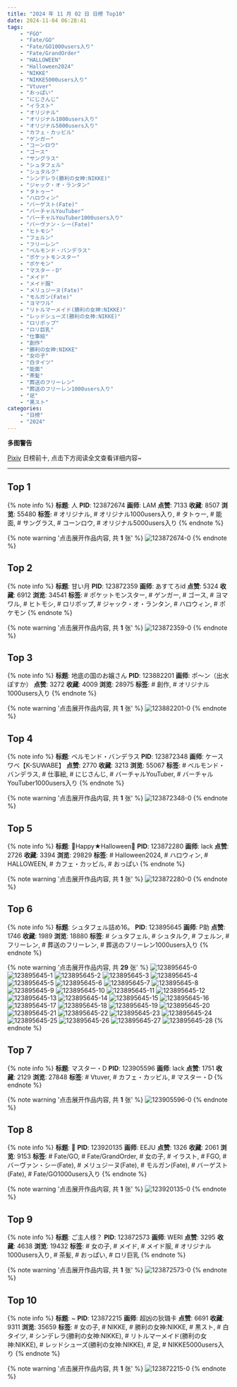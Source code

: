 ```yaml
---
title: "2024 年 11 月 02 日 日榜 Top10"
date: 2024-11-04 06:28:41
tags:
    - "FGO"
    - "Fate/GO"
    - "Fate/GO1000users入り"
    - "Fate/GrandOrder"
    - "HALLOWEEN"
    - "Halloween2024"
    - "NIKKE"
    - "NIKKE5000users入り"
    - "Vtuver"
    - "おっぱい"
    - "にじさんじ"
    - "イラスト"
    - "オリジナル"
    - "オリジナル1000users入り"
    - "オリジナル5000users入り"
    - "カフェ・カッビル"
    - "ゲンガー"
    - "コーンロウ"
    - "ゴース"
    - "サングラス"
    - "シュタフェル"
    - "シュタルク"
    - "シンデレラ(勝利の女神:NIKKE)"
    - "ジャック・オ・ランタン"
    - "タトゥー"
    - "ハロウィン"
    - "バーゲスト(Fate)"
    - "バーチャルYouTuber"
    - "バーチャルYouTuber1000users入り"
    - "バーヴァン・シー(Fate)"
    - "ヒトモシ"
    - "フェルン"
    - "フリーレン"
    - "ベルモンド・バンデラス"
    - "ポケットモンスター"
    - "ポケモン"
    - "マスター・D"
    - "メイド"
    - "メイド服"
    - "メリュジーヌ(Fate)"
    - "モルガン(Fate)"
    - "ヨマワル"
    - "リトルマーメイド(勝利の女神:NIKKE)"
    - "レッドシューズ(勝利の女神:NIKKE)"
    - "ロリポップ"
    - "ロリ巨乳"
    - "仕事絵"
    - "創作"
    - "勝利の女神:NIKKE"
    - "女の子"
    - "白タイツ"
    - "能面"
    - "茶髪"
    - "葬送のフリーレン"
    - "葬送のフリーレン1000users入り"
    - "足"
    - "黒スト"
categories:
    - "日榜"
    - "2024"
---
```


<i class="fa fa-triangle-exclamation"></i>**多图警告**<i class="fa fa-triangle-exclamation"></i>

[Pixiv](https://www.pixiv.net/) 日榜前十, 点击下方阅读全文查看详细内容~

<!-- more -->

---

## Top 1

{% note info %}
**标题**: 人
**PID**: 123872674 **画师**: LAM
**点赞**: 7133 **收藏**: 8507 **浏览**: 55480
**标签**: # オリジナル, # オリジナル1000users入り, # タトゥー, # 能面, # サングラス, # コーンロウ, # オリジナル5000users入り
{% endnote %}

{% note warning '点击展开作品内容, 共 **1** 张' %}
![123872674-0](https://i.pixiv.re/img-original/img/2024/11/01/00/03/06/123872674_p0.jpg)
{% endnote %}

## Top 2

{% note info %}
**标题**: 甘い月
**PID**: 123872359 **画师**: あすてろid
**点赞**: 5324 **收藏**: 6912 **浏览**: 34541
**标签**: # ポケットモンスター, # ゲンガー, # ゴース, # ヨマワル, # ヒトモシ, # ロリポップ, # ジャック・オ・ランタン, # ハロウィン, # ポケモン
{% endnote %}

{% note warning '点击展开作品内容, 共 **1** 张' %}
![123872359-0](https://i.pixiv.re/img-original/img/2024/11/01/00/00/53/123872359_p0.png)
{% endnote %}

## Top 3

{% note info %}
**标题**: 地底の国のお嬢さん
**PID**: 123882201 **画师**: ポ～ン（出水ぽすか）
**点赞**: 3272 **收藏**: 4009 **浏览**: 28975
**标签**: # 創作, # オリジナル1000users入り
{% endnote %}

{% note warning '点击展开作品内容, 共 **1** 张' %}
![123882201-0](https://i.pixiv.re/img-original/img/2024/11/01/07/30/04/123882201_p0.jpg)
{% endnote %}

## Top 4

{% note info %}
**标题**: ベルモンド・バンデラス
**PID**: 123872348 **画师**: ケースワベ【K-SUWABE】
**点赞**: 2770 **收藏**: 3213 **浏览**: 55067
**标签**: # ベルモンド・バンデラス, # 仕事絵, # にじさんじ, # バーチャルYouTuber, # バーチャルYouTuber1000users入り
{% endnote %}

{% note warning '点击展开作品内容, 共 **1** 张' %}
![123872348-0](https://i.pixiv.re/img-original/img/2024/11/01/00/00/50/123872348_p0.jpg)
{% endnote %}

## Top 5

{% note info %}
**标题**: 🎃Happy★Halloween🎃
**PID**: 123872280 **画师**: lack
**点赞**: 2726 **收藏**: 3394 **浏览**: 29829
**标签**: # Halloween2024, # ハロウィン, # HALLOWEEN, # カフェ・カッビル, # おっぱい
{% endnote %}

{% note warning '点击展开作品内容, 共 **1** 张' %}
![123872280-0](https://i.pixiv.re/img-original/img/2024/11/01/00/00/33/123872280_p0.png)
{% endnote %}

## Top 6

{% note info %}
**标题**: シュタフェル詰め16。
**PID**: 123895645 **画师**: P助
**点赞**: 1746 **收藏**: 1989 **浏览**: 18880
**标签**: # シュタフェル, # シュタルク, # フェルン, # フリーレン, # 葬送のフリーレン, # 葬送のフリーレン1000users入り
{% endnote %}

{% note warning '点击展开作品内容, 共 **29** 张' %}
![123895645-0](https://i.pixiv.re/img-original/img/2024/11/01/19/18/23/123895645_p0.jpg)
![123895645-1](https://i.pixiv.re/img-original/img/2024/11/01/19/18/23/123895645_p1.jpg)
![123895645-2](https://i.pixiv.re/img-original/img/2024/11/01/19/18/23/123895645_p2.jpg)
![123895645-3](https://i.pixiv.re/img-original/img/2024/11/01/19/18/23/123895645_p3.jpg)
![123895645-4](https://i.pixiv.re/img-original/img/2024/11/01/19/18/23/123895645_p4.jpg)
![123895645-5](https://i.pixiv.re/img-original/img/2024/11/01/19/18/23/123895645_p5.jpg)
![123895645-6](https://i.pixiv.re/img-original/img/2024/11/01/19/18/23/123895645_p6.jpg)
![123895645-7](https://i.pixiv.re/img-original/img/2024/11/01/19/18/23/123895645_p7.jpg)
![123895645-8](https://i.pixiv.re/img-original/img/2024/11/01/19/18/23/123895645_p8.jpg)
![123895645-9](https://i.pixiv.re/img-original/img/2024/11/01/19/18/23/123895645_p9.jpg)
![123895645-10](https://i.pixiv.re/img-original/img/2024/11/01/19/18/23/123895645_p10.jpg)
![123895645-11](https://i.pixiv.re/img-original/img/2024/11/01/19/18/23/123895645_p11.jpg)
![123895645-12](https://i.pixiv.re/img-original/img/2024/11/01/19/18/23/123895645_p12.jpg)
![123895645-13](https://i.pixiv.re/img-original/img/2024/11/01/19/18/23/123895645_p13.jpg)
![123895645-14](https://i.pixiv.re/img-original/img/2024/11/01/19/18/23/123895645_p14.jpg)
![123895645-15](https://i.pixiv.re/img-original/img/2024/11/01/19/18/23/123895645_p15.jpg)
![123895645-16](https://i.pixiv.re/img-original/img/2024/11/01/19/18/23/123895645_p16.jpg)
![123895645-17](https://i.pixiv.re/img-original/img/2024/11/01/19/18/23/123895645_p17.jpg)
![123895645-18](https://i.pixiv.re/img-original/img/2024/11/01/19/18/23/123895645_p18.jpg)
![123895645-19](https://i.pixiv.re/img-original/img/2024/11/01/19/18/23/123895645_p19.jpg)
![123895645-20](https://i.pixiv.re/img-original/img/2024/11/01/19/18/23/123895645_p20.jpg)
![123895645-21](https://i.pixiv.re/img-original/img/2024/11/01/19/18/23/123895645_p21.jpg)
![123895645-22](https://i.pixiv.re/img-original/img/2024/11/01/19/18/23/123895645_p22.jpg)
![123895645-23](https://i.pixiv.re/img-original/img/2024/11/01/19/18/23/123895645_p23.jpg)
![123895645-24](https://i.pixiv.re/img-original/img/2024/11/01/19/18/23/123895645_p24.jpg)
![123895645-25](https://i.pixiv.re/img-original/img/2024/11/01/19/18/23/123895645_p25.jpg)
![123895645-26](https://i.pixiv.re/img-original/img/2024/11/01/19/18/23/123895645_p26.jpg)
![123895645-27](https://i.pixiv.re/img-original/img/2024/11/01/19/18/23/123895645_p27.jpg)
![123895645-28](https://i.pixiv.re/img-original/img/2024/11/01/19/18/23/123895645_p28.jpg)
{% endnote %}

## Top 7

{% note info %}
**标题**: マスター・D
**PID**: 123905596 **画师**: lack
**点赞**: 1751 **收藏**: 2129 **浏览**: 27848
**标签**: # Vtuver, # カフェ・カッビル, # マスター・D
{% endnote %}

{% note warning '点击展开作品内容, 共 **1** 张' %}
![123905596-0](https://i.pixiv.re/img-original/img/2024/11/02/00/00/24/123905596_p0.jpg)
{% endnote %}

## Top 8

{% note info %}
**标题**: 🎃
**PID**: 123920135 **画师**: EEJU
**点赞**: 1326 **收藏**: 2061 **浏览**: 9153
**标签**: # Fate/GO, # Fate/GrandOrder, # 女の子, # イラスト, # FGO, # バーヴァン・シー(Fate), # メリュジーヌ(Fate), # モルガン(Fate), # バーゲスト(Fate), # Fate/GO1000users入り
{% endnote %}

{% note warning '点击展开作品内容, 共 **1** 张' %}
![123920135-0](https://i.pixiv.re/img-original/img/2024/11/02/13/47/39/123920135_p0.jpg)
{% endnote %}

## Top 9

{% note info %}
**标题**: ご主人様？
**PID**: 123872573 **画师**: WERI
**点赞**: 3295 **收藏**: 4638 **浏览**: 19432
**标签**: # 女の子, # メイド, # メイド服, # オリジナル1000users入り, # 茶髪, # おっぱい, # ロリ巨乳
{% endnote %}

{% note warning '点击展开作品内容, 共 **1** 张' %}
![123872573-0](https://i.pixiv.re/img-original/img/2024/11/01/00/02/14/123872573_p0.png)
{% endnote %}

## Top 10

{% note info %}
**标题**: ~
**PID**: 123872215 **画师**: 超凶の狄璐卡
**点赞**: 6691 **收藏**: 9311 **浏览**: 35659
**标签**: # 女の子, # NIKKE, # 勝利の女神:NIKKE, # 黒スト, # 白タイツ, # シンデレラ(勝利の女神:NIKKE), # リトルマーメイド(勝利の女神:NIKKE), # レッドシューズ(勝利の女神:NIKKE), # 足, # NIKKE5000users入り
{% endnote %}

{% note warning '点击展开作品内容, 共 **1** 张' %}
![123872215-0](https://i.pixiv.re/img-original/img/2024/11/01/00/00/20/123872215_p0.jpg)
{% endnote %}
